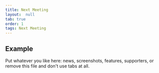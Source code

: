 ```yaml
---
title: Next Meeting
layout:  null
tab: true
order: 1
tags: Next Meeting
---
```


## Example

Put whatever you like here: news, screenshots, features, supporters, or remove this file and don't use tabs at all.
